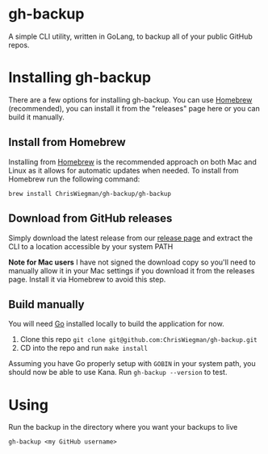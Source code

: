 # gh-backup

A simple CLI utility, written in GoLang, to backup all of your public GitHub repos.

# Installing gh-backup

There are a few options for installing gh-backup. You can use [Homebrew](https://brew.sh) (recommended), you can install it from the "releases" page here or you can build it manually.

## Install from Homebrew

Installing from [Homebrew](https://brew.sh) is the recommended approach on both Mac and Linux as it allows for automatic updates when needed. To install from Homebrew run the following command:

```
brew install ChrisWiegman/gh-backup/gh-backup
```

## Download from GitHub releases

Simply download the latest release from our [release page](https://github.com/ChrisWiegman/gh-backup/releases) and extract the CLI to a location accessible by your system PATH

**Note for Mac users** I have not signed the download copy so you'll need to manually allow it in your Mac settings if you download it from the releases page. Install it via Homebrew to avoid this step.

## Build manually

You will need [Go](https://go.dev) installed locally to build the application for now.

1. Clone this repo `git clone git@github.com:ChrisWiegman/gh-backup.git`
2. CD into the repo and run `make install`

Assuming you have Go properly setup with `GOBIN` in your system path, you should now be able to use Kana. Run `gh-backup --version` to test.

# Using

Run the backup in the directory where you want your backups to live

```gh-backup <my GitHub username>```
